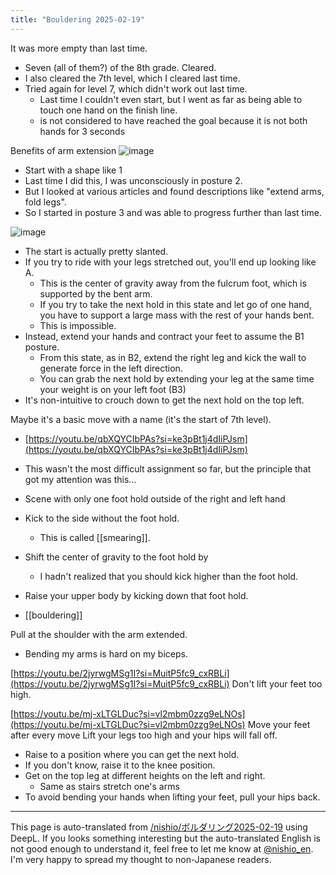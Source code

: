```yaml
---
title: "Bouldering 2025-02-19"
---
```


It was more empty than last time.
- Seven (all of them?) of the 8th grade. Cleared.
- I also cleared the 7th level, which I cleared last time.
- Tried again for level 7, which didn't work out last time.
    - Last time I couldn't even start, but I went as far as being able to touch one hand on the finish line.
    - is not considered to have reached the goal because it is not both hands for 3 seconds

Benefits of arm extension
![image](https://gyazo.com/2cbe51e7352441fc1d706416651be096/thumb/1000)
- Start with a shape like 1
- Last time I did this, I was unconsciously in posture 2.
- But I looked at various articles and found descriptions like "extend arms, fold legs".
- So I started in posture 3 and was able to progress further than last time.

![image](https://gyazo.com/f0b5caf5115bf8a17af44b1504c7ea47/thumb/1000)
- The start is actually pretty slanted.
- If you try to ride with your legs stretched out, you'll end up looking like A.
    - This is the center of gravity away from the fulcrum foot, which is supported by the bent arm.
    - If you try to take the next hold in this state and let go of one hand, you have to support a large mass with the rest of your hands bent.
    - This is impossible.
- Instead, extend your hands and contract your feet to assume the B1 posture.
    - From this state, as in B2, extend the right leg and kick the wall to generate force in the left direction.
    - You can grab the next hold by extending your leg at the same time your weight is on your left foot (B3)
- It's non-intuitive to crouch down to get the next hold on the top left.

Maybe it's a basic move with a name (it's the start of 7th level).
- [https://youtu.be/qbXQYCIbPAs?si=ke3pBt1j4dIiPJsm](https://youtu.be/qbXQYCIbPAs?si=ke3pBt1j4dIiPJsm)
- This wasn't the most difficult assignment so far, but the principle that got my attention was this...
- Scene with only one foot hold outside of the right and left hand
- Kick to the side without the foot hold.
    - This is called [[smearing]].
- Shift the center of gravity to the foot hold by
    - I hadn't realized that you should kick higher than the foot hold.
- Raise your upper body by kicking down that foot hold.

- [[bouldering]]

Pull at the shoulder with the arm extended.
- Bending my arms is hard on my biceps.

[https://youtu.be/2jyrwgMSg1I?si=MuitP5fc9_cxRBLi](https://youtu.be/2jyrwgMSg1I?si=MuitP5fc9_cxRBLi)
Don't lift your feet too high.

[https://youtu.be/mj-xLTGLDuc?si=vl2mbm0zzg9eLNOs](https://youtu.be/mj-xLTGLDuc?si=vl2mbm0zzg9eLNOs)
Move your feet after every move
Lift your legs too high and your hips will fall off.
- Raise to a position where you can get the next hold.
- If you don't know, raise it to the knee position.
- Get on the top leg at different heights on the left and right.
    - Same as stairs
stretch one's arms
- To avoid bending your hands when lifting your feet, pull your hips back.


---
This page is auto-translated from [/nishio/ボルダリング2025-02-19](https://scrapbox.io/nishio/ボルダリング2025-02-19) using DeepL. If you looks something interesting but the auto-translated English is not good enough to understand it, feel free to let me know at [@nishio_en](https://twitter.com/nishio_en). I'm very happy to spread my thought to non-Japanese readers.